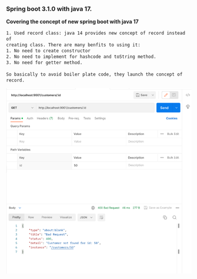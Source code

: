 ### Spring boot 3.1.0 with java 17.

**Covering the concept of new spring boot with java 17**

```shell
1. Used record class: java 14 provides new concept of record instead of
creating class. There are many benfits to using it:
1. No need to create constructor
2. No need to implement for hashcode and toString method.
3. No need for getter method.

So basically to avoid boiler plate code, they launch the concept of record.

```
![Alt Text](doc/img.png)